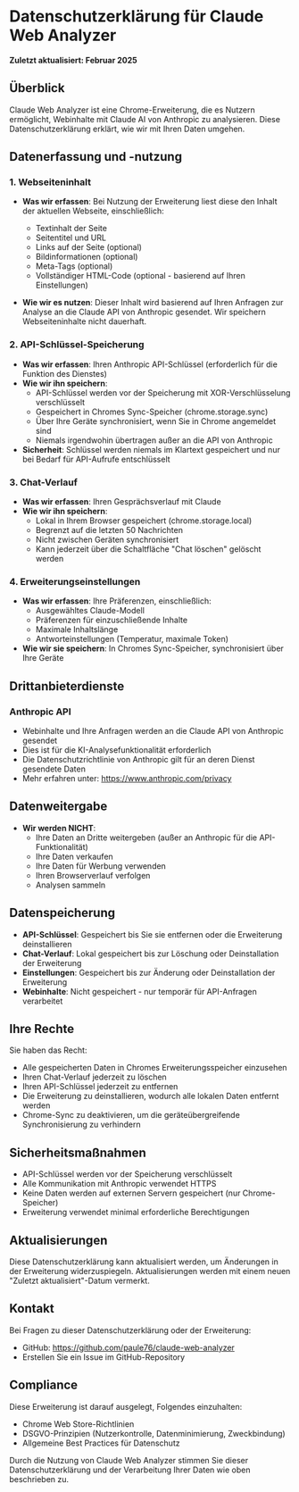 # Datenschutzerklärung für Claude Web Analyzer

**Zuletzt aktualisiert: Februar 2025**

## Überblick

Claude Web Analyzer ist eine Chrome-Erweiterung, die es Nutzern ermöglicht, Webinhalte mit Claude AI von Anthropic zu analysieren. Diese Datenschutzerklärung erklärt, wie wir mit Ihren Daten umgehen.

## Datenerfassung und -nutzung

### 1. Webseiteninhalt
- **Was wir erfassen**: Bei Nutzung der Erweiterung liest diese den Inhalt der aktuellen Webseite, einschließlich:
  - Textinhalt der Seite
  - Seitentitel und URL
  - Links auf der Seite (optional)
  - Bildinformationen (optional)
  - Meta-Tags (optional)
  - Vollständiger HTML-Code (optional - basierend auf Ihren Einstellungen)
  
- **Wie wir es nutzen**: Dieser Inhalt wird basierend auf Ihren Anfragen zur Analyse an die Claude API von Anthropic gesendet. Wir speichern Webseiteninhalte nicht dauerhaft.

### 2. API-Schlüssel-Speicherung
- **Was wir erfassen**: Ihren Anthropic API-Schlüssel (erforderlich für die Funktion des Dienstes)
- **Wie wir ihn speichern**: 
  - API-Schlüssel werden vor der Speicherung mit XOR-Verschlüsselung verschlüsselt
  - Gespeichert in Chromes Sync-Speicher (chrome.storage.sync)
  - Über Ihre Geräte synchronisiert, wenn Sie in Chrome angemeldet sind
  - Niemals irgendwohin übertragen außer an die API von Anthropic
- **Sicherheit**: Schlüssel werden niemals im Klartext gespeichert und nur bei Bedarf für API-Aufrufe entschlüsselt

### 3. Chat-Verlauf
- **Was wir erfassen**: Ihren Gesprächsverlauf mit Claude
- **Wie wir ihn speichern**: 
  - Lokal in Ihrem Browser gespeichert (chrome.storage.local)
  - Begrenzt auf die letzten 50 Nachrichten
  - Nicht zwischen Geräten synchronisiert
  - Kann jederzeit über die Schaltfläche "Chat löschen" gelöscht werden

### 4. Erweiterungseinstellungen
- **Was wir erfassen**: Ihre Präferenzen, einschließlich:
  - Ausgewähltes Claude-Modell
  - Präferenzen für einzuschließende Inhalte
  - Maximale Inhaltslänge
  - Antworteinstellungen (Temperatur, maximale Token)
- **Wie wir sie speichern**: In Chromes Sync-Speicher, synchronisiert über Ihre Geräte

## Drittanbieterdienste

### Anthropic API
- Webinhalte und Ihre Anfragen werden an die Claude API von Anthropic gesendet
- Dies ist für die KI-Analysefunktionalität erforderlich
- Die Datenschutzrichtlinie von Anthropic gilt für an deren Dienst gesendete Daten
- Mehr erfahren unter: https://www.anthropic.com/privacy

## Datenweitergabe
- **Wir werden NICHT**:
  - Ihre Daten an Dritte weitergeben (außer an Anthropic für die API-Funktionalität)
  - Ihre Daten verkaufen
  - Ihre Daten für Werbung verwenden
  - Ihren Browserverlauf verfolgen
  - Analysen sammeln

## Datenspeicherung
- **API-Schlüssel**: Gespeichert bis Sie sie entfernen oder die Erweiterung deinstallieren
- **Chat-Verlauf**: Lokal gespeichert bis zur Löschung oder Deinstallation der Erweiterung
- **Einstellungen**: Gespeichert bis zur Änderung oder Deinstallation der Erweiterung
- **Webinhalte**: Nicht gespeichert - nur temporär für API-Anfragen verarbeitet

## Ihre Rechte
Sie haben das Recht:
- Alle gespeicherten Daten in Chromes Erweiterungsspeicher einzusehen
- Ihren Chat-Verlauf jederzeit zu löschen
- Ihren API-Schlüssel jederzeit zu entfernen
- Die Erweiterung zu deinstallieren, wodurch alle lokalen Daten entfernt werden
- Chrome-Sync zu deaktivieren, um die geräteübergreifende Synchronisierung zu verhindern

## Sicherheitsmaßnahmen
- API-Schlüssel werden vor der Speicherung verschlüsselt
- Alle Kommunikation mit Anthropic verwendet HTTPS
- Keine Daten werden auf externen Servern gespeichert (nur Chrome-Speicher)
- Erweiterung verwendet minimal erforderliche Berechtigungen

## Aktualisierungen
Diese Datenschutzerklärung kann aktualisiert werden, um Änderungen in der Erweiterung widerzuspiegeln. Aktualisierungen werden mit einem neuen "Zuletzt aktualisiert"-Datum vermerkt.

## Kontakt
Bei Fragen zu dieser Datenschutzerklärung oder der Erweiterung:
- GitHub: https://github.com/paule76/claude-web-analyzer
- Erstellen Sie ein Issue im GitHub-Repository

## Compliance
Diese Erweiterung ist darauf ausgelegt, Folgendes einzuhalten:
- Chrome Web Store-Richtlinien
- DSGVO-Prinzipien (Nutzerkontrolle, Datenminimierung, Zweckbindung)
- Allgemeine Best Practices für Datenschutz

Durch die Nutzung von Claude Web Analyzer stimmen Sie dieser Datenschutzerklärung und der Verarbeitung Ihrer Daten wie oben beschrieben zu.